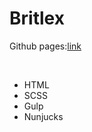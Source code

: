 <h1>Britlex</h1>
<p>Github pages:<a href="https://batmankoff.github.io/Britlex/dist/index.html"  target="_blank">link</a> </p>
<br>
<ul>
  <li>HTML</li>
  <li>SCSS</li>
  <li>Gulp</li>
  <li>Nunjucks</li>
</ul>


